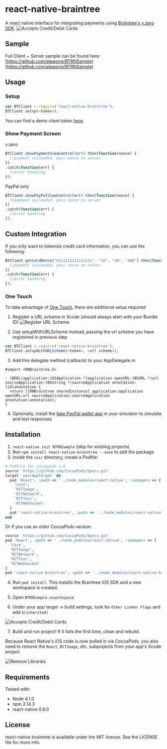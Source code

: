 # react-native-braintree

A react native interface for integrating payments using [Braintree's v.zero SDK](https://developers.braintreepayments.com/start/overview).
![Accepts Credit/Debit Cards](/Screenshots/vzero.png)

## Sample
Full Client + Server sample can be found here:
[https://github.com/alawong/BTRNSample](https://github.com/alawong/BTRNSample)

## Usage

### Setup
```js
var BTClient = require('react-native-braintree');
BTClient.setup(<token>);
```
You can find a demo client token [here](https://developers.braintreepayments.com/start/hello-client/ios/v3).

### Show Payment Screen
v.zero
```js
BTClient.showPaymentViewController().then(function(nonce) {
  //payment succeeded, pass nonce to server
})
.catch(function(err) {
  //error handling
});
```

PayPal only
```js
BTClient.showPayPalViewController().then(function(nonce) {
  //payment succeeded, pass nonce to server
})
.catch(function(err) {
  //error handling
});
```

## Custom Integration
If you only want to tokenize credit card information, you can use the following:
```js
BTClient.getCardNonce("4111111111111111", "10", "20", "400").then(function(nonce) {
  //payment succeeded, pass nonce to server
})
.catch(function(err) {
  //error handling
});
```

### One Touch
To take advantage of [One Touch](https://developers.braintreepayments.com/guides/one-touch/overview/ios/v3), there are additional setup required:

1. Register a URL scheme in Xcode (should always start with your Bundle ID)
  ![Register URL Scheme](/Screenshots/urlscheme.png)

2. Use setupWithURLScheme instead, passing the url scheme you have registered in previous step
  ```js
  var BTClient = require('react-native-braintree');
  BTClient.setupWithURLScheme(<token>, <url scheme>);
  ```

3. Add this delegate method (callback) to your AppDelegate.m
  ```objc
  #import <RNBraintree.h>

  - (BOOL)application:(UIApplication *)application openURL:(NSURL *)url sourceApplication:(NSString *)sourceApplication annotation:(id)annotation {
    return [[RNBraintree sharedInstance] application:application openURL:url sourceApplication:sourceApplication annotation:annotation];
  }
  ```

4. Optionally, install the [fake PayPal wallet app](https://github.com/braintree/fake-wallet-app-ios) in your simulator to simulate and test responses

## Installation
1. `react-native init BTRNSample` (skip for existing projects)
2. Run `npm install react-native-braintree --save` to add the package
3. Inside the ``ios/`` directory, create a Podfile:

  ```ruby
  # Podfile for cocoapods 1.0
  source 'https://github.com/CocoaPods/Specs.git'
  target 'yourAppTarget' do
    pod 'React', :path => '../node_modules/react-native', :subspecs => [
      'Core',
      'RCTImage',
      'RCTNetwork',
      'RCTText',
      'RCTWebSocket'
    ]
    pod 'react-native-braintree', :path => '../node_modules/react-native-braintree'
  end
  ```

  Or if you use an older CocoaPods version:
  ```ruby
  source 'https://github.com/CocoaPods/Specs.git'
  pod 'React', :path => '../node_modules/react-native', :subspecs => [
    'Core',
    'RCTImage',
    'RCTNetwork',
    'RCTText',
    'RCTWebSocket'
  ]
  pod 'react-native-braintree', :path => '../node_modules/react-native-braintree'
  ```

4. Run `pod install`.  This installs the Braintree iOS SDK and a new workspace is created.

5. Open `BTRNSample.xcworkspace`

6. Under your app target -> build settings, look for `Other Linker Flags` and add `$(inherited)`

  ![Accepts Credit/Debit Cards](/Screenshots/linker.png)

7. Build and run project!  If it fails the first time, clean and rebuild.

Because React Native's iOS code is now pulled in via CocoaPods, you also need to remove the ``React``, ``RCTImage``, etc. subprojects from your app's Xcode project.

![Remove Libraries](/Screenshots/removeLibraries.png)


## Requirements

Tested with:
* Node 4.1.0
* npm 2.14.3
* react-native 0.8.0

## License

react-native-braintree is available under the MIT license. See the LICENSE file for more info.
